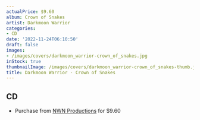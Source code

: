 ```yaml
---
actualPrice: $9.60
album: Crown of Snakes
artist: Darkmoon Warrior
categories:
- CD
date: '2022-11-24T06:10:50'
draft: false
images:
- /images/covers/darkmoon_warrior-crown_of_snakes.jpg
inStock: true
thumbnailImage: /images/covers/darkmoon_warrior-crown_of_snakes-thumb.jpg
title: Darkmoon Warrior - Crown of Snakes
---
```


## CD
* Purchase from [NWN Productions](http://shop.nwnprod.com/index.php?route=product/product&path=93&product_id=27764&sort=pd.name&order=ASC) for $9.60
